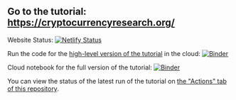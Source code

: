 ## Go to the tutorial: https://cryptocurrencyresearch.org/

Website Status:
[![Netlify Status](https://api.netlify.com/api/v1/badges/18b1bfd9-105a-4a49-a15a-6f1b07135c8c/deploy-status)](https://app.netlify.com/sites/researchpaper/deploys)

Run the code for the [high-level version of the tutorial](https://cryptocurrencyresearch.org/high-level) in the cloud: [![Binder](https://mybinder.org/badge_logo.svg)](https://mybinder.org/v2/gh/ries9112/high-level-reprex-jupyter/c48ab7fdf606eee68b30b27c2ed5be01ec5fc19f?filepath=high-level_jupyter.ipynb)

Cloud notebook for the full version of the tutorial: [![Binder](https://mybinder.org/badge_logo.svg)](https://mybinder.org/v2/gh/ries9112/high-level-reprex-jupyter/7b8a58fd86ceaba58d65d72a1916f31e8975d637?filepath=Tutorial-Full-POST.ipynb)

You can view the status of the latest run of the tutorial on [the "Actions" tab of this repository](https://github.com/ries9112/cryptocurrencyresearch-org/actions).
